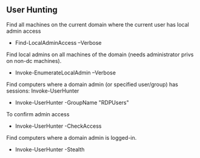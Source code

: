 ## **User Hunting**

Find all machines on the current domain where the current user has local admin access
- Find-LocalAdminAccess –Verbose

Find local admins on all machines of the domain (needs administrator privs on non-dc machines).
- Invoke-EnumerateLocalAdmin –Verbose

Find computers where a domain admin (or specified user/group) has sessions: Invoke-UserHunter
- Invoke-UserHunter -GroupName "RDPUsers"

To confirm admin access
- Invoke-UserHunter -CheckAccess

Find computers where a domain admin is logged-in.
- Invoke-UserHunter -Stealth
